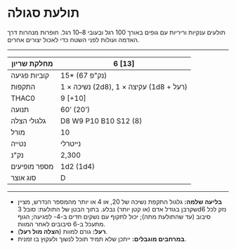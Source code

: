 # תולעת סגולה

תולעים ענקיות וריריות עם גופים באורך 100 רגל ובעובי 8–10 רגל. חופרות מנהרות דרך האדמה ועולות לפני השטח כדי לאכול יצורים אחרים.

------

| מחלקת שריון     | 6 [13]                                   |
| ---------------- | ---------------------------------------- |
| קוביות פגיעה     | 15* (67 נק"פ)                            |
| התקפות           | 1 × נשיכה (2d8), 1 × עקיצה (1d8 + רעל)  |
| THAC0            | 9 [+10]                                  |
| תנועה            | 60’ (20’)                                |
| גלגולי הצלה      | D8 W9 P10 B10 S12 (8)                    |
| מורל             | 10                                       |
| נטייה            | נייטרלי                                  |
| נק"נ             | 2,300                                    |
| מספר מופיעים     | 1d2 (1d4)                                |
| סוג אוצר         | D                                        |

------

- **בליעה שלמה:** גלגול התקפת נשיכה של 20, או 4 או יותר מהמספר הנדרש, מציין שקרבן בגודל אדם (או קטן יותר) נבלע. בתוך הבטן של התולעת: סובל 3d6 נזק לכל סיבוב (עד שהתולעת מתה); יכול לתקוף עם נשקים חדים ב-4- לפגיעה; הגוף מתעכל ב-6 סיבובים לאחר המוות.
- **רעל:** גורם למוות (**הצלה מול רעל**).
- **במרחבים מוגבלים:** ייתכן שלא תמיד תוכל לנשוך ולעקוץ בו זמנית.